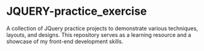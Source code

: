 # JQUERY-practice_exercise
A collection of JQuery practice projects to demonstrate various techniques, layouts, and designs. This repository serves as a learning resource and a showcase of my front-end development skills.
